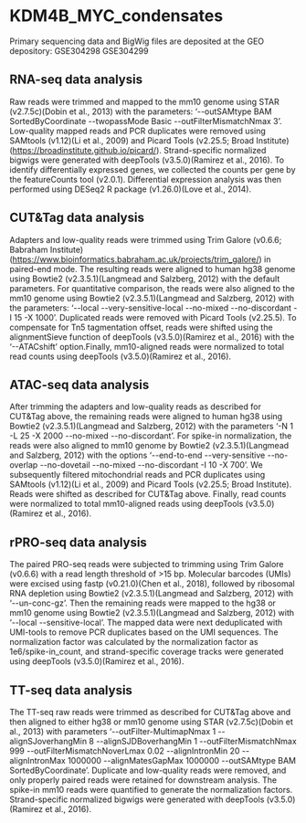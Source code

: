 # KDM4B_MYC_condensates
Primary sequencing data and BigWig files are deposited at the GEO depository: GSE304298 GSE304299

## RNA-seq data analysis
Raw reads were trimmed and mapped to the mm10 genome using STAR (v2.7.5c)(Dobin et al., 2013) with the parameters: ‘--outSAMtype BAM SortedByCoordinate --twopassMode Basic --outFilterMismatchNmax 3’. Low-quality mapped reads and PCR duplicates were removed using SAMtools (v1.12)(Li et al., 2009) and Picard Tools (v2.25.5; Broad Institute) (https://broadinstitute.github.io/picard/). Strand-specific normalized bigwigs were generated with deepTools (v3.5.0)(Ramirez et al., 2016). To identify differentially expressed genes, we collected the counts per gene by the featureCounts tool (v2.0.1). Differential expression analysis was then performed using DESeq2 R package (v1.26.0)(Love et al., 2014).
## CUT&Tag data analysis
Adapters and low-quality reads were trimmed using Trim Galore (v0.6.6; Babraham Institute) (https://www.bioinformatics.babraham.ac.uk/projects/trim_galore/) in paired-end mode. The resulting reads were aligned to human hg38 genome using Bowtie2 (v2.3.5.1)(Langmead and Salzberg, 2012) with the default parameters. For quantitative comparison, the reads were also aligned to the mm10 genome using Bowtie2 (v2.3.5.1)(Langmead and Salzberg, 2012) with the parameters: ‘--local --very-sensitive-local --no-mixed --no-discordant -I 15 -X 1000’. Duplicated reads were removed with Picard Tools (v2.25.5). To compensate for Tn5 tagmentation offset, reads were shifted using the alignmentSieve function of deepTools (v3.5.0)(Ramirez et al., 2016) with the ‘--ATACshift’ option.Finally, mm10-aligned reads were normalized to total read counts using deepTools (v3.5.0)(Ramirez et al., 2016).
## ATAC-seq data analysis
After trimming the adapters and low-quality reads as described for CUT&Tag above, the remaining reads were aligned to human hg38 using Bowtie2 (v2.3.5.1)(Langmead and Salzberg, 2012) with the parameters ‘-N 1 -L 25 -X 2000 --no-mixed --no-discordant’. For spike-in normalization, the reads were also aligned to mm10 genome by Bowtie2 (v2.3.5.1)(Langmead and Salzberg, 2012) with the options ‘--end-to-end --very-sensitive --no-overlap --no-dovetail --no-mixed --no-discordant -I 10 -X 700’. We subsequently filtered mitochondrial reads and PCR duplicates using SAMtools (v1.12)(Li et al., 2009) and Picard Tools (v2.25.5; Broad Institute). Reads were shifted as described for CUT&Tag above. Finally, read counts were normalized to total mm10-aligned reads using deepTools (v3.5.0)(Ramirez et al., 2016).
## rPRO-seq data analysis
The paired PRO-seq reads were subjected to trimming using Trim Galore (v0.6.6) with a read length threshold of >15 bp. Molecular barcodes (UMIs) were excised using fastp (v0.21.0)(Chen et al., 2018), followed by ribosomal RNA depletion using Bowtie2 (v2.3.5.1)(Langmead and Salzberg, 2012) with ‘--un-conc-gz’. Then the remaining reads were mapped to the hg38 or mm10 genome using Bowtie2 (v2.3.5.1)(Langmead and Salzberg, 2012) with ‘--local --sensitive-local’. The mapped data were next deduplicated with UMI-tools to remove PCR duplicates based on the UMI sequences. The normalization factor was calculated by the normalization factor as 1e6/spike-in_count, and strand-specific coverage tracks were generated using deepTools (v3.5.0)(Ramirez et al., 2016).
## TT-seq data analysis
The TT-seq raw reads were trimmed as described for CUT&Tag above and then aligned to either hg38 or mm10 genome using STAR (v2.7.5c)(Dobin et al., 2013) with parameters ‘--outFilter-MultimapNmax 1 --alignSJoverhangMin 8 --alignSJDBoverhangMin 1 --outFilterMismatchNmax 999 --outFilterMismatchNoverLmax 0.02 --alignIntronMin 20 --alignIntronMax 1000000 --alignMatesGapMax 1000000 --outSAMtype BAM SortedByCoordinate’. Duplicate and low-quality reads were removed, and only properly paired reads were retained for downstream analysis. The spike-in mm10 reads were quantified to generate the normalization factors. Strand-specific normalized bigwigs were generated with deepTools (v3.5.0)(Ramirez et al., 2016).

